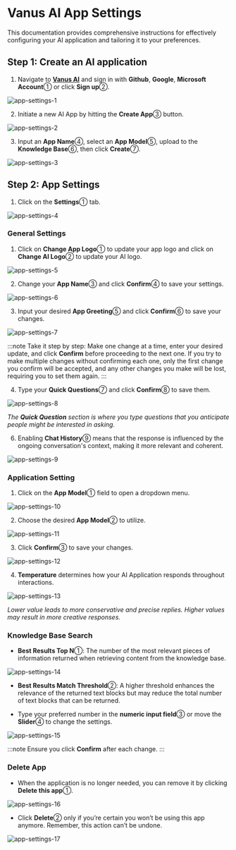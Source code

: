 # Vanus AI App Settings

This documentation provides comprehensive instructions for effectively configuring your AI application and tailoring it to your preferences.

## Step 1: Create an AI application

1. Navigate to [**Vanus AI**](https://ai.vanus.ai) and sign in with **Github**, **Google**, **Microsoft Account**① or click **Sign up**②.

![app-settings-1](images/app-settings-1.webp)

2. Initiate a new AI App by hitting the **Create App**③ button.

![app-settings-2](images/app-settings-2.webp)

3. Input an **App Name**④, select an **App Model**⑤, upload to the **Knowledge Base**⑥, then click **Create**⑦.

![app-settings-3](images/app-settings-3.webp)

## Step 2: App Settings

1. Click on the **Settings**① tab.

![app-settings-4](images/app-settings-4.webp)

### General Settings

1. Click on **Change App Logo**① to update your app logo and click on **Change AI Logo**② to update your AI logo.

![app-settings-5](images/app-settings-5.webp)

2. Change your **App Name**③ and click **Confirm**④ to save your settings.

![app-settings-6](images/app-settings-6.webp)

3. Input your desired **App Greeting**⑤ and click **Confirm**⑥ to save your changes.

![app-settings-7](images/app-settings-7.webp)

:::note
Take it step by step: Make one change at a time, enter your desired update, and click **Confirm** before proceeding to the next one. If you try to make multiple changes without confirming each one, only the first change you confirm will be accepted, and any other changes you make will be lost, requiring you to set them again.
:::

4. Type your **Quick Questions**⑦ and click **Confirm**⑧ to save them.

![app-settings-8](images/app-settings-8.webp)

*The **Quick Question** section is where you type questions that you anticipate people might be interested in asking.*

6. Enabling **Chat History**⑨ means that the response is influenced by the ongoing conversation's context, making it more relevant and coherent.

![app-settings-9](images/app-settings-9.webp)

### Application Setting

1. Click on the **App Model**① field to open a dropdown menu.

![app-settings-10](images/app-settings-10.webp)

2. Choose the desired **App Model**② to utilize.

![app-settings-11](images/app-settings-11.webp)

3. Click **Confirm**③ to save your changes.

![app-settings-12](images/app-settings-12.webp)

4. **Temperature** determines how your AI Application responds throughout interactions.

![app-settings-13](images/app-settings-13.webp)

*Lower value leads to more conservative and precise replies. Higher values may result in more creative responses.*

### Knowledge Base Search

- **Best Results Top N**①: The number of the most relevant pieces of information returned when retrieving content from the knowledge base.

![app-settings-14](images/app-settings-14.webp)

- **Best Results Match Threshold**②: A higher threshold enhances the relevance of the returned text blocks but may reduce the total number of text blocks that can be returned.

- Type your preferred number in the **numeric input field**③ or move the **Slider**④ to change the settings.

![app-settings-15](images/app-settings-15.webp)

:::note
Ensure you click **Confirm** after each change.
:::

### Delete App

- When the application is no longer needed, you can remove it by clicking **Delete this app**①.

![app-settings-16](images/app-settings-16.webp)

- Click **Delete**② only if you’re certain you won’t be using this app anymore. Remember, this action can’t be undone.

![app-settings-17](images/app-settings-17.webp)
